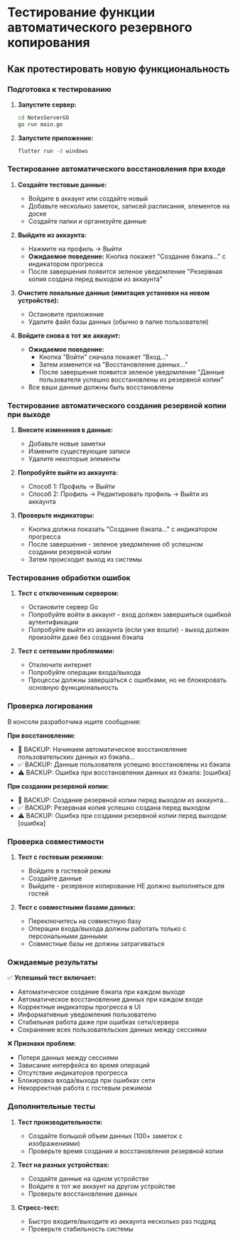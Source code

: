 # Тестирование функции автоматического резервного копирования

## Как протестировать новую функциональность

### Подготовка к тестированию

1. **Запустите сервер:**
   ```bash
   cd NotesServerGO
   go run main.go
   ```

2. **Запустите приложение:**
   ```bash
   flutter run -d windows
   ```

### Тестирование автоматического восстановления при входе

1. **Создайте тестовые данные:**
   - Войдите в аккаунт или создайте новый
   - Добавьте несколько заметок, записей расписания, элементов на доске
   - Создайте папки и организуйте данные

2. **Выйдите из аккаунта:**
   - Нажмите на профиль → Выйти
   - **Ожидаемое поведение:** Кнопка покажет "Создание бэкапа..." с индикатором прогресса
   - После завершения появится зеленое уведомление "Резервная копия создана перед выходом из аккаунта"

3. **Очистите локальные данные (имитация установки на новом устройстве):**
   - Остановите приложение
   - Удалите файл базы данных (обычно в папке пользователя)
   
4. **Войдите снова в тот же аккаунт:**
   - **Ожидаемое поведение:** 
     - Кнопка "Войти" сначала покажет "Вход..."
     - Затем изменится на "Восстановление данных..." 
     - После завершения появится зеленое уведомление "Данные пользователя успешно восстановлены из резервной копии"
   - Все ваши данные должны быть восстановлены

### Тестирование автоматического создания резервной копии при выходе

1. **Внесите изменения в данные:**
   - Добавьте новые заметки
   - Измените существующие записи
   - Удалите некоторые элементы

2. **Попробуйте выйти из аккаунта:**
   - Способ 1: Профиль → Выйти
   - Способ 2: Профиль → Редактировать профиль → Выйти из аккаунта
   
3. **Проверьте индикаторы:**
   - Кнопка должна показать "Создание бэкапа..." с индикатором прогресса
   - После завершения - зеленое уведомление об успешном создании резервной копии
   - Затем происходит выход из системы

### Тестирование обработки ошибок

1. **Тест с отключенным сервером:**
   - Остановите сервер Go
   - Попробуйте войти в аккаунт - вход должен завершиться ошибкой аутентификации
   - Попробуйте выйти из аккаунта (если уже вошли) - выход должен произойти даже без создания бэкапа

2. **Тест с сетевыми проблемами:**
   - Отключите интернет
   - Попробуйте операции входа/выхода
   - Процессы должны завершаться с ошибками, но не блокировать основную функциональность

### Проверка логирования

В консоли разработчика ищите сообщения:

**При восстановлении:**
- 🔄 BACKUP: Начинаем автоматическое восстановление пользовательских данных из бэкапа...
- ✅ BACKUP: Данные пользователя успешно восстановлены из бэкапа
- ⚠️ BACKUP: Ошибка при восстановлении данных из бэкапа: [ошибка]

**При создании резервной копии:**
- 💾 BACKUP: Создание резервной копии перед выходом из аккаунта...
- ✅ BACKUP: Резервная копия успешно создана перед выходом
- ⚠️ BACKUP: Ошибка при создании резервной копии перед выходом: [ошибка]

### Проверка совместимости

1. **Тест с гостевым режимом:**
   - Войдите в гостевой режим
   - Создайте данные
   - Выйдите - резервное копирование НЕ должно выполняться для гостей

2. **Тест с совместными базами данных:**
   - Переключитесь на совместную базу
   - Операции входа/выхода должны работать только с персональными данными
   - Совместные базы не должны затрагиваться

### Ожидаемые результаты

✅ **Успешный тест включает:**
- Автоматическое создание бэкапа при каждом выходе
- Автоматическое восстановление данных при каждом входе
- Корректные индикаторы прогресса в UI
- Информативные уведомления пользователю
- Стабильная работа даже при ошибках сети/сервера
- Сохранение всех пользовательских данных между сессиями

❌ **Признаки проблем:**
- Потеря данных между сессиями
- Зависание интерфейса во время операций
- Отсутствие индикаторов прогресса
- Блокировка входа/выхода при ошибках сети
- Некорректная работа с гостевым режимом

### Дополнительные тесты

1. **Тест производительности:**
   - Создайте большой объем данных (100+ заметок с изображениями)
   - Проверьте время создания и восстановления резервной копии

2. **Тест на разных устройствах:**
   - Создайте данные на одном устройстве
   - Войдите в тот же аккаунт на другом устройстве
   - Проверьте восстановление данных

3. **Стресс-тест:**
   - Быстро входите/выходите из аккаунта несколько раз подряд
   - Проверьте стабильность системы 